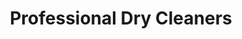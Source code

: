 ---
title: "Professional Dry Cleaners"
url: /poolesville/professional-dry-cleaners/
shop: laundry
---